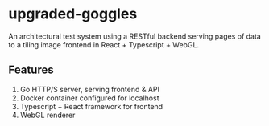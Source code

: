 # upgraded-goggles

An architectural test system using a RESTful backend serving pages of data
to a tiling image frontend in React + Typescript + WebGL.

Features
--------

1) Go HTTP/S server, serving frontend & API
2) Docker container configured for localhost
3) Typescript + React framework for frontend
4) WebGL renderer
